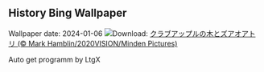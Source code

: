 ## History Bing Wallpaper
Wallpaper date: 2024-01-06
![](https://www.bing.com/th?id=OHR.CrabappleChaffinch_JA-JP2354093241_UHD.jpg&w=1000)Download: [クラブアップルの木とズアオアトリ (© Mark Hamblin/2020VISION/Minden Pictures)](https://www.bing.com/th?id=OHR.CrabappleChaffinch_JA-JP2354093241_UHD.jpg)

Auto get programm by LtgX
